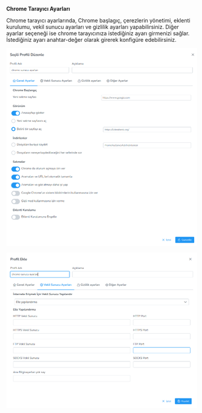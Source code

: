 **Chrome Tarayıcı Ayarları**

Chrome tarayıcı ayarlarında, Chrome başlagıç, çerezlerin yönetimi, eklenti kurulumu, vekil sunucu ayarları ve gizlilik ayarları yapabilirsiniz.
Diğer ayarlar seçeneği ise chrome tarayıcınıza istediğiniz ayarı girmenizi sağlar. İstediğiniz ayarı anahtar-değer olarak girerek konfigüre edebilirsiniz.


[![Profil](../images/profiles/chromeProfile.png)](../images/profiles/chromeProfile.png)

[![Profil](../images/profiles/chromeProxy.png)](../images/profiles/chromeProxy.png)

<link href=/lider3.0/assets/style.css rel=stylesheet></link>